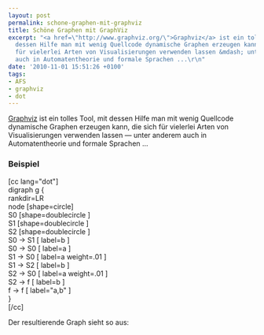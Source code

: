 ```yaml
---
layout: post
permalink: schone-graphen-mit-graphviz
title: Schöne Graphen mit GraphViz
excerpt: "<a href=\"http://www.graphviz.org/\">Graphviz</a> ist ein tolles Tool, mit
  dessen Hilfe man mit wenig Quellcode dynamische Graphen erzeugen kann, die sich
  für vielerlei Arten von Visualisierungen verwenden lassen &mdash; unter anderem
  auch in Automatentheorie und formale Sprachen ...\r\n"
date: '2010-11-01 15:51:26 +0100'
tags:
- AFS
- graphviz
- dot
---
```

<p><a href="http://www.graphviz.org/">Graphviz</a> ist ein tolles Tool, mit dessen Hilfe man mit wenig Quellcode dynamische Graphen erzeugen kann, die sich für vielerlei Arten von Visualisierungen verwenden lassen &mdash; unter anderem auch in Automatentheorie und formale Sprachen ...<br />
<a id="more"></a><a id="more-358"></a></p>
<h3 class="textimage">Beispiel</h3>
<p>[cc lang="dot"]<br />
digraph g {<br />
rankdir=LR<br />
node [shape=circle]<br />
S0 [shape=doublecircle ]<br />
S1 [shape=doublecircle ]<br />
S2 [shape=doublecircle ]<br />
S0 -> S1 [ label=b ]<br />
S0 -> S0 [ label=a ]<br />
S1 -> S0 [ label=a weight=.01 ]<br />
S1 -> S2 [ label=b ]<br />
S2 -> S0 [ label=a weight=.01 ]<br />
S2 -> f [ label=b ]<br />
f -> f [ label="a,b" ]<br />
}<br />
[/cc]</p>
<p>Der resultierende Graph sieht so aus:</p>
<p><img src="http://farm2.static.flickr.com/1107/5136020436_4c1ba8097c.jpg" alt="" /></p>
